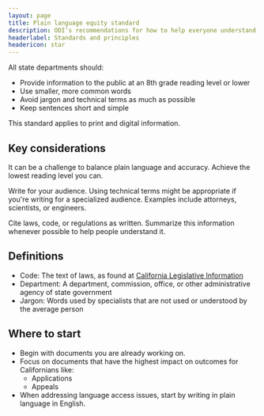 ```yaml
---
layout: page
title: Plain language equity standard
description: ODI’s recommendations for how to help everyone understand content
headerlabel: Standards and principles
headericon: star
---
```


<p class="text-lead">All state departments should:</p>

* Provide information to the public at an 8th grade reading level or lower
* Use smaller, more common words
* Avoid jargon and technical terms as much as possible
* Keep sentences short and simple

This standard applies to print and digital information.

## Key considerations

It can be a challenge to balance plain language and accuracy. Achieve the lowest reading level you can.

Write for your audience. Using technical terms might be appropriate if you're writing for a specialized audience. Examples include attorneys, scientists, or engineers.

Cite laws, code, or regulations as written. Summarize this information whenever possible to help people understand it.

## Definitions

* Code: The text of laws, as found at [California Legislative Information](https://leginfo.legislature.ca.gov/)
* Department: A department, commission, office, or other administrative agency of state government
* Jargon: Words used by specialists that are not used or understood by the average person

## Where to start

* Begin with documents you are already working on.
* Focus on documents that have the highest impact on outcomes for Californians like:
  * Applications
  * Appeals
* When addressing language access issues, start by writing in plain language in English.
